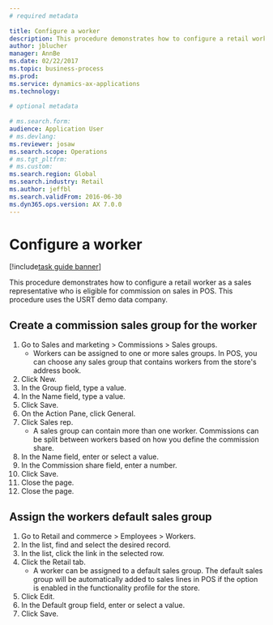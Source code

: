 ```yaml
--- 
# required metadata 
 
title: Configure a worker
description: This procedure demonstrates how to configure a retail worker as a sales representative who is eligible for commission on sales in POS. 
author: jblucher
manager: AnnBe 
ms.date: 02/22/2017
ms.topic: business-process 
ms.prod:  
ms.service: dynamics-ax-applications 
ms.technology:  
 
# optional metadata 
 
# ms.search.form:   
audience: Application User 
# ms.devlang:  
ms.reviewer: josaw
ms.search.scope: Operations 
# ms.tgt_pltfrm:  
# ms.custom:  
ms.search.region: Global
ms.search.industry: Retail
ms.author: jeffbl
ms.search.validFrom: 2016-06-30 
ms.dyn365.ops.version: AX 7.0.0 
---
```

# Configure a worker

[!include[task guide banner](../includes/task-guide-banner.md)]

This procedure demonstrates how to configure a retail worker as a sales representative who is eligible for commission on sales in POS. This procedure uses the USRT demo data company.


## Create a commission sales group for the worker
1. Go to Sales and marketing > Commissions > Sales groups.
    * Workers can be assigned to one or more sales groups. In POS, you can choose any sales group that contains workers from the store's address book.  
2. Click New.
3. In the Group field, type a value.
4. In the Name field, type a value.
5. Click Save.
6. On the Action Pane, click General.
7. Click Sales rep.
    * A sales group can contain more than one worker. Commissions can be split between workers based on how you define the commission share.  
8. In the Name field, enter or select a value.
9. In the Commission share field, enter a number.
10. Click Save.
11. Close the page.
12. Close the page.

## Assign the workers default sales group
1. Go to Retail and commerce > Employees > Workers.
2. In the list, find and select the desired record.
3. In the list, click the link in the selected row.
4. Click the Retail tab.
    * A worker can be assigned to a default sales group. The default sales group will be automatically added to sales lines in POS if the option is enabled in the functionality profile for the store.  
5. Click Edit.
6. In the Default group field, enter or select a value.
7. Click Save.

